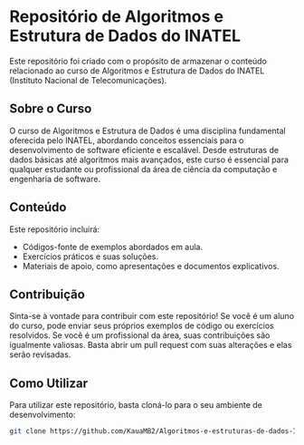 # Repositório de Algoritmos e Estrutura de Dados do INATEL

Este repositório foi criado com o propósito de armazenar o conteúdo relacionado ao curso de Algoritmos e Estrutura de Dados do INATEL (Instituto Nacional de Telecomunicações).

## Sobre o Curso

O curso de Algoritmos e Estrutura de Dados é uma disciplina fundamental oferecida pelo INATEL, abordando conceitos essenciais para o desenvolvimento de software eficiente e escalável. Desde estruturas de dados básicas até algoritmos mais avançados, este curso é essencial para qualquer estudante ou profissional da área de ciência da computação e engenharia de software.

## Conteúdo

Este repositório incluirá:

- Códigos-fonte de exemplos abordados em aula.
- Exercícios práticos e suas soluções.
- Materiais de apoio, como apresentações e documentos explicativos.

## Contribuição

Sinta-se à vontade para contribuir com este repositório! Se você é um aluno do curso, pode enviar seus próprios exemplos de código ou exercícios resolvidos. Se você é um profissional da área, suas contribuições são igualmente valiosas. Basta abrir um pull request com suas alterações e elas serão revisadas.

## Como Utilizar

Para utilizar este repositório, basta cloná-lo para o seu ambiente de desenvolvimento:

```bash
git clone https://github.com/KauaMB2/Algoritmos-e-estruturas-de-dados-INATEL.git

